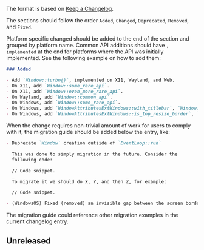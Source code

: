 The format is based on [Keep a Changelog](https://keepachangelog.com/en/1.0.0/).

The sections should follow the order `Added`, `Changed`, `Deprecated`,
`Removed`, and `Fixed`.

Platform specific changed should be added to the end of the section and grouped
by platform name. Common API additions should have `, implemented` at the end
for platforms where the API was initially implemented. See the following example
on how to add them:

```md
### Added

- Add `Window::turbo()`, implemented on X11, Wayland, and Web.
- On X11, add `Window::some_rare_api`.
- On X11, add `Window::even_more_rare_api`.
- On Wayland, add `Window::common_api`.
- On Windows, add `Window::some_rare_api`.
- On Windows, add `WindowAttributesExtWindows::with_titlebar`, `Window::set_titlebar` to allow enabling/disabling titlebar separately from the resize border (currently combined in decorations).
- On Windows, add `WindowAttributesExtWindows::is_top_resize_border`, `Window::set_top_resize_border` to allow enabling/disabling the top resize border when title bar is disabled. Allows implementing custom title bars that should handle the top resizing themselves.
```

When the change requires non-trivial amount of work for users to comply
with it, the migration guide should be added below the entry, like:

```md
- Deprecate `Window` creation outside of `EventLoop::run`

  This was done to simply migration in the future. Consider the
  following code:

  // Code snippet.

  To migrate it we should do X, Y, and then Z, for example:

  // Code snippet.

```

```md
- (WindowsOS) Fixed (removed) an invisible gap between the screen border and the window's visible border at 0 `x`/`y` coordinates due to the fact that window's invisible resize borders are considered part of a window box for positioning win32 APIs (`SetWindowPos`). Now an invisible resize border is treated the same as a shadow and `with_position` and `set_position` APIs are updated to offset the coordinates before communicating with win32 APIs. In some cases (when a window has no title bar, but does have resize borders), the top resize border becomes visible, but it's still ignored for consistency.
```

The migration guide could reference other migration examples in the current
changelog entry.

## Unreleased
